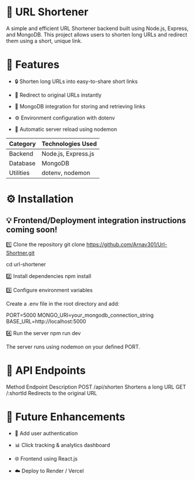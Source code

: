 # 🔗 URL Shortener

A simple and efficient URL Shortener backend built using Node.js, Express, and MongoDB.
This project allows users to shorten long URLs and redirect them using a short, unique link.

# 🚀 Features

- 🔒 Shorten long URLs into easy-to-share short links

- 🔁 Redirect to original URLs instantly

- 💾 MongoDB integration for storing and retrieving links

- ⚙️ Environment configuration with dotenv

- 🧩 Automatic server reload using nodemon

| Category  | Technologies Used   |
| --------- | ------------------- |
| Backend   | Node.js, Express.js |
| Database  | MongoDB             |
| Utilities | dotenv, nodemon     |


# ⚙️ Installation

## 💡 Frontend/Deployment integration instructions coming soon!

1️⃣ Clone the repository
git clone https://github.com/Arnav301/Url-Shortner.git

cd url-shortener

2️⃣ Install dependencies
npm install

3️⃣ Configure environment variables

Create a .env file in the root directory and add:

PORT=5000
MONGO_URI=your_mongodb_connection_string
BASE_URL=http://localhost:5000

4️⃣ Run the server
npm run dev


The server runs using nodemon on your defined PORT.


# 📡 API Endpoints
Method	Endpoint	Description
POST	/api/shorten	Shortens a long URL
GET	/:shortId	Redirects to the original URL

# 🧠 Future Enhancements

- 🔐 Add user authentication

- 📊 Click tracking & analytics dashboard

- 🌐 Frontend using React.js

- ☁️ Deploy to Render / Vercel

